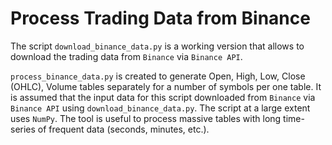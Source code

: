 
# Process Trading Data from Binance


The script `download_binance_data.py` is a working version that allows to download the trading data from `Binance` via `Binance API`.

`process_binance_data.py` is created to generate Open, High, Low, Close (OHLC), Volume tables separately for a number of symbols per one table.
It is assumed that the input data for this script downloaded from `Binance` via `Binance API` using `download_binance_data.py`. The script at a large extent uses `NumPy`. The tool is useful to process massive tables with long time-series of frequent data (seconds, minutes, etc.).


